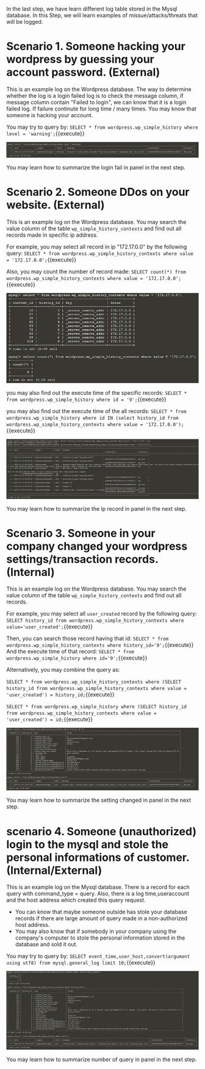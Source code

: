 

In the last step, we have learn different log table stored in the Mysql database.
In this Step, we will learn examples of missue/attacks/threats that will be logged.

# Scenario 1. Someone hacking your wordpress by guessing your account password. (External)

This is an example log on the Wordpress database.
The way to determine whether the log is a login failed log is to check the message column, if message column contain "Failed to login", we can know that it is a login failed log. If failure continute for long time / many times. You may know that someone is hacking your account.

You may try to query by:
`SELECT * from wordpress.wp_simple_history where level = 'warning';`{{execute}}

![missue1](https://github.com/joey1136/katacoda-scenarios/blob/main/Area-C/images/login_fail_MySQLexample.PNG?raw=true)

You may learn how to summarize the login fail in panel in the next step.

# Scenario 2. Someone DDos on your website. (External)

This is an example log on the Wordpress database.
You may search the value column of the table `wp_simple_history_contexts` and find out all records made in specific ip address.

For example, you may select all record in ip "172.17.0.0" by the following query:
`SELECT * from wordpress.wp_simple_history_contexts where value = '172.17.0.0';`{{execute}}

Also, you may count the number of record made:
`SELECT count(*) from wordpress.wp_simple_history_contexts where value = '172.17.0.0';`{{execute}}

![missue2](https://github.com/joey1136/katacoda-scenarios/blob/main/Area-C/images/missue2.PNG?raw=true)

you may also find out the execute time of the specific records:
`SELECT * from wordpress.wp_simple_history where id = '9';`{{execute}}

you may also find out the execute time of the all records:
`SELECT * from wordpress.wp_simple_history where id IN (select history_id from wordpress.wp_simple_history_contexts where value = '172.17.0.0');`{{execute}}

![missue2_1](https://github.com/joey1136/katacoda-scenarios/blob/main/Area-C/images/missue2_1.PNG?raw=true)

You may learn how to summarize the ip record in panel in the next step.

# Scenario 3. Someone in your company changed your wordpress settings/transaction records. (Internal)

This is an example log on the Wordpress database.
You may search the value column of the table `wp_simple_history_contexts` and find out all records.

For example, you may select all `user_created` record by the following query:
`SELECT history_id from wordpress.wp_simple_history_contexts where value='user_created';`{{execute}}

Then, you can search those record having that id:
`SELECT * from wordpress.wp_simple_history_contexts where history_id='9';`{{execute}}
And the execute time of that record:
`SELECT * from wordpress.wp_simple_history where id='9';`{{execute}}

Alternatively, you may combine the query as:

`SELECT * from wordpress.wp_simple_history_contexts where (SELECT history_id from wordpress.wp_simple_history_contexts where value = 'user_created') = history_id;`{{execute}}

`SELECT * from wordpress.wp_simple_history where (SELECT history_id from wordpress.wp_simple_history_contexts where value = 'user_created') = id;`{{execute}}

![missue3](https://github.com/joey1136/katacoda-scenarios/blob/main/Area-C/images/missue3.PNG?raw=true)

You may learn how to summarize the setting changed in panel in the next step.

# scenario 4. Someone (unauthorized) login to the mysql and stole the personal informations of customer. (Internal/External)

This is an example log on the Mysql database.
There is a record for each query with command_type = query. Also, there is a log time,useraccount and the host address which created this query request. 
* You can know that maybe someone outside has stole your database records if there are large amount of query made in a non-authorized host address. 
* You may also know that if somebody in your company using the company's computer to stole the personal information stored in the database and sold it out.

You may try to query by:
`SELECT event_time,user_host,convert(argument using utf8) from mysql.general_log limit 10;`{{execute}}

![missue4](https://github.com/joey1136/katacoda-scenarios/blob/main/Area-C/images/missue4.PNG?raw=true)

You may learn how to summarize number of query in panel in the next step.
